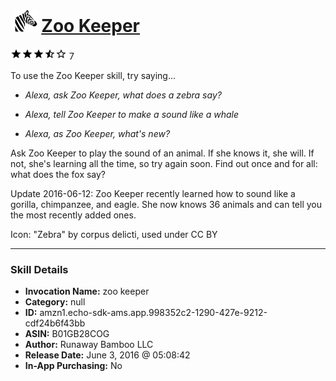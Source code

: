 # &nbsp;<img src="skill_icon" alt="Zoo Keeper icon" width="36"> [Zoo Keeper](http://alexa.amazon.com/#skills/amzn1.echo-sdk-ams.app.998352c2-1290-427e-9212-cdf24b6f43bb)
![3.1 stars](../../images/ic_star_black_18dp_1x.png)![3.1 stars](../../images/ic_star_black_18dp_1x.png)![3.1 stars](../../images/ic_star_black_18dp_1x.png)![3.1 stars](../../images/ic_star_half_black_18dp_1x.png)![3.1 stars](../../images/ic_star_border_black_18dp_1x.png) 7

To use the Zoo Keeper skill, try saying...

* *Alexa, ask Zoo Keeper, what does a zebra say?*

* *Alexa, tell Zoo Keeper to make a sound like a whale*

* *Alexa, as Zoo Keeper, what's new?*

Ask Zoo Keeper to play the sound of an animal. If she knows it, she will. If not, she's learning all the time, so try again soon. Find out once and for all: what does the fox say?

Update 2016-06-12: Zoo Keeper recently learned how to sound like a gorilla, chimpanzee, and eagle. She now knows 36 animals and can tell you the most recently added ones.

Icon: "Zebra" by corpus delicti, used under CC BY

***

### Skill Details

* **Invocation Name:** zoo keeper
* **Category:** null
* **ID:** amzn1.echo-sdk-ams.app.998352c2-1290-427e-9212-cdf24b6f43bb
* **ASIN:** B01GB28COG
* **Author:** Runaway Bamboo LLC
* **Release Date:** June 3, 2016 @ 05:08:42
* **In-App Purchasing:** No
